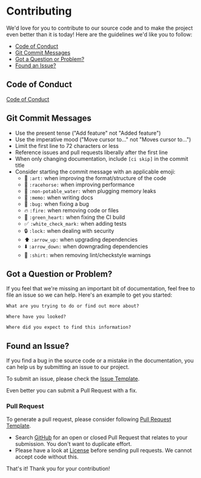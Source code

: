 # Contributing
We'd love for you to contribute to our source code and to make the project even better than it is today!
Here are the guidelines we'd like you to follow:

 - [Code of Conduct](#coc)
 - [Git Commit Messages](#commit)
 - [Got a Question or Problem?](#question)
 - [Found an Issue?](#issue)

## <a name="coc"></a> Code of Conduct
[Code of Conduct](https://github.com/pranaypatel512/FlutterLogin/blob/master/CODE_OF_CONDUCT.md)

## <a name="commit"></a> Git Commit Messages

* Use the present tense ("Add feature" not "Added feature")
* Use the imperative mood ("Move cursor to..." not "Moves cursor to...")
* Limit the first line to 72 characters or less
* Reference issues and pull requests liberally after the first line
* When only changing documentation, include `[ci skip]` in the commit title
* Consider starting the commit message with an applicable emoji:
    * :art: `:art:` when improving the format/structure of the code
    * :racehorse: `:racehorse:` when improving performance
    * :non-potable_water: `:non-potable_water:` when plugging memory leaks
    * :memo: `:memo:` when writing docs
    * :bug: `:bug:` when fixing a bug
    * :fire: `:fire:` when removing code or files
    * :green_heart: `:green_heart:` when fixing the CI build
    * :white_check_mark: `:white_check_mark:` when adding tests
    * :lock: `:lock:` when dealing with security
    * :arrow_up: `:arrow_up:` when upgrading dependencies
    * :arrow_down: `:arrow_down:` when downgrading dependencies
    * :shirt: `:shirt:` when removing lint/checkstyle warnings

## <a name="question"></a> Got a Question or Problem?

If you feel that we're missing an important bit of documentation, feel free to
file an issue so we can help. Here's an example to get you started:

```
What are you trying to do or find out more about?

Where have you looked?

Where did you expect to find this information?
```

## <a name="issue"></a> Found an Issue?
If you find a bug in the source code or a mistake in the documentation, you can help us by
submitting an issue to our project.

To submit an issue, please check the [Issue Template](https://github.com/pranaypatel512/FlutterLogin/blob/master/ISSUE_TEMPLATE.md).

Even better you can submit a Pull Request with a fix.

### Pull Request
To generate a pull request, please consider following [Pull Request Template](https://github.com/pranaypatel512/FlutterLogin/blob/master/PULL_REQUEST_TEMPLATE.md).

* Search [GitHub](https://github.com/pranaypatel512/FlutterLogin/pulls) for an open or closed Pull Request
  that relates to your submission. You don't want to duplicate effort.
* Please have a look at [License](https://github.com/pranaypatel512/FlutterLogin/blob/master/LICENSE) before sending pull
  requests. We cannot accept code without this.

That's it! Thank you for your contribution!
